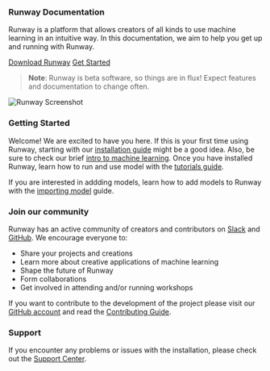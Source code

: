 <h3 class="Main__Title">Runway Documentation</h3>

<p class="Main__Description">Runway is a platform that allows creators of all kinds to use machine learning in an intuitive way. In this documentation, we aim to help you get up and running with Runway.</p>

<div class="Main__Buttons">
    <a class="Main__Button" href='https://runwayml.com/download' target="_blank">Download Runway</a>
    <a class="Main__Button"  href='/#/getting-started/overview'>Get Started</a>
</div>

> __Note__: Runway is beta software, so things are in flux! Expect features and documentation to change often.

![Runway Screenshot](assets/images/views/home-screen.png)

### Getting Started

Welcome! We are excited to have you here. If this is your first time using Runway, starting with our [installation guide](getting-started/installation) might be a good idea. Also, be sure to check our brief [intro to machine learning](getting-started/intro-to-machine-learning). Once you have installed Runway, learn  how to run and use model with the [tutorials guide](tutorials/tutorial_t2i).

If you are interested in addding models, learn how to add models to Runway with the [importing model](how-to/importing) guide.

### Join our community

Runway has an active community of creators and contributors on [Slack](https://join.slack.com/t/runwayml/shared_invite/enQtNTE2MDg0ODY2MTAzLTc4ZGVkMzE2MjljYzM3ZDRlNjkyMjk4NDZjOWU1ZTRjOTA3N2Y1ZjFiNTJkZTAyMWE0MGZiZjdlMTA1NTdiMzc) and [GitHub](https://github.com/runwayml). We encourage everyone to:

* Share your projects and creations
* Learn more about creative applications of machine learning
* Shape the future of Runway
* Form collaborations
* Get involved in attending and/or running workshops

If you want to contribute to the development of the project please visit our [GitHub account](https://github.com/runwayml) and read the [Contributing Guide](more/contribute).

### Support

If you encounter any problems or issues with the installation, please check out the [Support Center](https://support.runwayml.com/).
